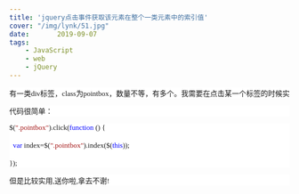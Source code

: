 ```yaml
---
title: 'jquery点击事件获取该元素在整个一类元素中的索引值'
cover: "/img/lynk/51.jpg"
date:       2019-09-07
tags:
	- JavaScript
	- web
	- jQuery
---
```


<div class="htmledit_views" id="content_views">
                                            
<pre style="font-family:'新宋体';font-size:13px;background:#FFFFFF;">有一类div标签，class为pointbox，数量不等，有多个。我需要在点击某一个标签的时候实时获取该标签在这类标签中索引值，以便进行其他操作。</pre>
<pre style="font-family:'新宋体';font-size:13px;background:#FFFFFF;">代码很简单：</pre>
<pre style="font-family:'新宋体';font-size:13px;background:#FFFFFF;">$(<span style="color:#a31515;">".pointbox"</span>).click(<span style="color:#0000FF;">function</span>&nbsp;()&nbsp;{
&nbsp;&nbsp;&nbsp;&nbsp;&nbsp;&nbsp; 
&nbsp;&nbsp;<span style="color:#0000FF;">var</span>&nbsp;index=$(<span style="color:#a31515;">".pointbox"</span>).index($(<span style="color:#0000FF;">this</span>));
&nbsp;&nbsp;&nbsp;&nbsp;&nbsp;&nbsp; 
});</pre>
<pre style="font-family:'新宋体';font-size:13px;background:#FFFFFF;">但是比较实用,送你啦,拿去不谢!</pre>
</div>